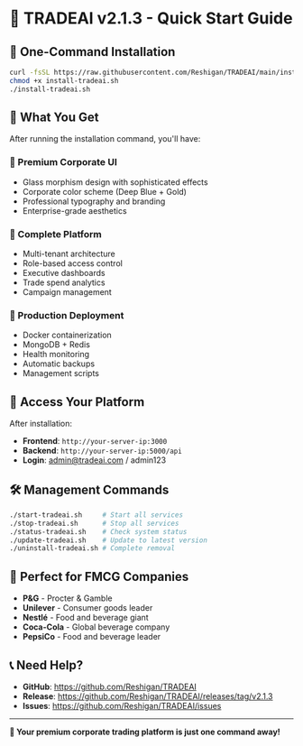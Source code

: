# 🚀 TRADEAI v2.1.3 - Quick Start Guide

## 🎯 **One-Command Installation**

```bash
curl -fsSL https://raw.githubusercontent.com/Reshigan/TRADEAI/main/install-tradeai.sh -o install-tradeai.sh
chmod +x install-tradeai.sh
./install-tradeai.sh
```

## 🎉 **What You Get**

After running the installation command, you'll have:

### **🎨 Premium Corporate UI**
- Glass morphism design with sophisticated effects
- Corporate color scheme (Deep Blue + Gold)
- Professional typography and branding
- Enterprise-grade aesthetics

### **🏢 Complete Platform**
- Multi-tenant architecture
- Role-based access control
- Executive dashboards
- Trade spend analytics
- Campaign management

### **🐳 Production Deployment**
- Docker containerization
- MongoDB + Redis
- Health monitoring
- Automatic backups
- Management scripts

## 🔗 **Access Your Platform**

After installation:
- **Frontend**: `http://your-server-ip:3000`
- **Backend**: `http://your-server-ip:5000/api`
- **Login**: admin@tradeai.com / admin123

## 🛠️ **Management Commands**

```bash
./start-tradeai.sh     # Start all services
./stop-tradeai.sh      # Stop all services
./status-tradeai.sh    # Check system status
./update-tradeai.sh    # Update to latest version
./uninstall-tradeai.sh # Complete removal
```

## 🏢 **Perfect for FMCG Companies**

- **P&G** - Procter & Gamble
- **Unilever** - Consumer goods leader
- **Nestlé** - Food and beverage giant
- **Coca-Cola** - Global beverage company
- **PepsiCo** - Food and beverage leader

## 📞 **Need Help?**

- **GitHub**: https://github.com/Reshigan/TRADEAI
- **Release**: https://github.com/Reshigan/TRADEAI/releases/tag/v2.1.3
- **Issues**: https://github.com/Reshigan/TRADEAI/issues

---

**🎉 Your premium corporate trading platform is just one command away!**